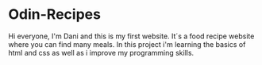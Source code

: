 # Odin-Recipes
Hi everyone, I'm Dani and this is my first website.
It´s a food recipe website where you can find many meals.
In this project i'm learning the basics of html and css as well as i improve my programming skills.
